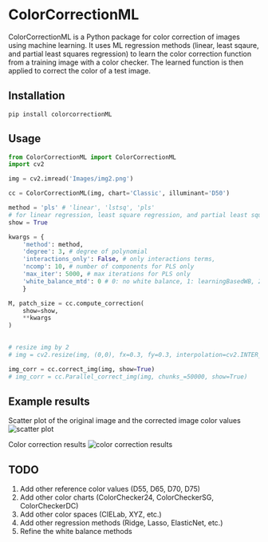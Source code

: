 # ColorCorrectionML

ColorCorrectionML is a Python package for color correction of images using machine learning. It uses ML regression methods (linear, least sqaure, and partial least squares regression) to learn the color correction function from a training image with a color checker. The learned function is then applied to correct the color of a test image.

## Installation
```shell
pip install colorcorrectionML
```

## Usage
```python
from ColorCorrectionML import ColorCorrectionML
import cv2

img = cv2.imread('Images/img2.png')

cc = ColorCorrectionML(img, chart='Classic', illuminant='D50')

method = 'pls' # 'linear', 'lstsq', 'pls' 
# for linear regression, least square regression, and partial least square regression respectively
show = True

kwargs = {
    'method': method,
    'degree': 3, # degree of polynomial
    'interactions_only': False, # only interactions terms,
    'ncomp': 10, # number of components for PLS only
    'max_iter': 5000, # max iterations for PLS only
    'white_balance_mtd': 0 # 0: no white balance, 1: learningBasedWB, 2: simpleWB, 3: grayWorldWB,
    }

M, patch_size = cc.compute_correction(
    show=show,
    **kwargs
)
    

# resize img by 2
# img = cv2.resize(img, (0,0), fx=0.3, fy=0.3, interpolation=cv2.INTER_AREA)

img_corr = cc.correct_img(img, show=True)
# img_corr = cc.Parallel_correct_img(img, chunks_=50000, show=True)
```

## Example results
Scatter plot of the original image and the corrected image color values
![scatter plot](Images/scatter_plots.png)

Color correction results
![color correction results](Images/results1.png)


## TODO
1. Add other reference color values (D55, D65, D70, D75)
2. Add other color charts (ColorChecker24, ColorCheckerSG, ColorCheckerDC)
3. Add other color spaces (CIELab, XYZ, etc.)
4. Add other regression methods (Ridge, Lasso, ElasticNet, etc.)
5. Refine the white balance methods
